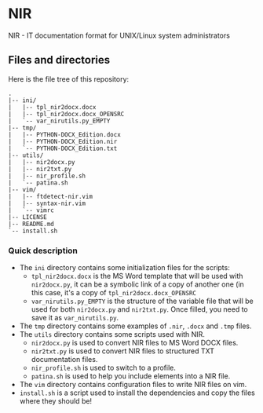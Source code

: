 # NIR
NIR - IT documentation format for UNIX/Linux system administrators

## Files and directories

Here is the file tree of this repository:

```
.
|-- ini/
|   |-- tpl_nir2docx.docx
|   |-- tpl_nir2docx.docx_OPENSRC
|   `-- var_nirutils.py_EMPTY
|-- tmp/
|   |-- PYTHON-DOCX_Edition.docx
|   |-- PYTHON-DOCX_Edition.nir
|   `-- PYTHON-DOCX_Edition.txt
|-- utils/
|   |-- nir2docx.py
|   |-- nir2txt.py
|   |-- nir_profile.sh
|   `-- patina.sh
|-- vim/
|   |-- ftdetect-nir.vim
|   |-- syntax-nir.vim
|   `-- vimrc
|-- LICENSE
|-- README.md
`-- install.sh
```

### Quick description

* The `ini` directory contains some initialization files for the scripts:
  - `tpl_nir2docx.docx` is the MS Word template that will be used with `nir2docx.py`, it can be a symbolic link of a copy of another one (in this case, it's a copy of `tpl_nir2docx.docx_OPENSRC`
  - `var_nirutils.py_EMPTY` is the structure of the variable file that will be used for both `nir2docx.py` and `nir2txt.py`. Once filled, you need to save it as `var_nirutils.py`.
* The `tmp` directory contains some examples of `.nir`, `.docx` and `.tmp` files.
* The `utils` directory contains some scripts used with NIR.
  - `nir2docx.py` is used to convert NIR files to MS Word DOCX files.
  - `nir2txt.py` is used to convert NIR files to structured TXT documentation files.
  - `nir_profile.sh` is used to switch to a profile.
  - `patina.sh` is used to help you include elements into a NIR file.
* The `vim` directory contains configuration files to write NIR files on vim.
* `install.sh` is a script used to install the dependencies and copy the files where they should be!
